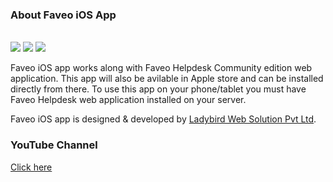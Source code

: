 <h3>About Faveo iOS App</h3>
<br><img src="https://travis-ci.org/ladybirdweb/faveo-helpdesk-android-app.svg?branch=master">&nbsp;<img src="https://img.shields.io/badge/License-OSL-blue.svg">&nbsp;<a href="https://gitter.im/ladybirdweb/faveo-helpdesk" target="_blank"><img src="https://badges.gitter.im/ladybirdweb/faveo-helpdesk.svg"></a>
<p>
Faveo iOS app works along with Faveo Helpdesk Community edition web application. This app will also be avilable in Apple store and can be installed directly from there. To use this app on your phone/tablet you must have Faveo Helpdesk web application installed on your server.
</p>

<p>Faveo iOS app is designed & developed by <a href="http://www.ladybirdweb.com/" target="_blank">Ladybird Web Solution Pvt Ltd</a>.</p>




<h3>YouTube Channel</h3>
<p><a href="https://www.youtube.com/channel/UC-eqh-h241b1janp6sU7Iiw" target="_blank">Click here</a></p>


